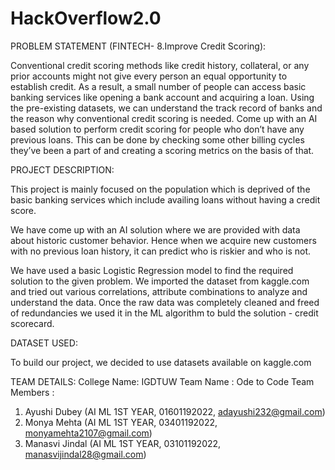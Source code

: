 # HackOverflow2.0

PROBLEM STATEMENT (FINTECH- 8.Improve Credit Scoring):

Conventional credit scoring methods like credit history, collateral, or any prior accounts might not give every person an equal opportunity to establish credit. As a result, a small number of people can access basic banking services like opening a bank account and acquiring a loan. Using the pre-existing datasets, we can understand the track record of banks and the reason why conventional credit scoring is needed. Come up with an AI based solution to perform credit scoring for people who don’t have any previous loans. This can be done by checking some other billing cycles they’ve been a part of and creating a scoring metrics on the basis of that.

PROJECT DESCRIPTION:

This project is mainly focused on the population which is deprived of the basic banking services which include availing loans without having a credit score. 

We have come up with an AI solution where we are provided with data about historic customer behavior. Hence when we acquire new customers with no previous loan history, it can predict who is riskier and who is not.

We have used a basic Logistic Regression model to find the required solution to the given problem. We imported the dataset from kaggle.com and tried out various correlations, attribute combinations to analyze and understand the data. Once the raw data was completely cleaned and freed of redundancies we used it in the ML algorithm to buld the solution - credit scorecard.

DATASET USED:

To build our project, we decided to use datasets available on kaggle.com

TEAM DETAILS:
College Name: IGDTUW
Team Name : Ode to Code
Team Members :
1. Ayushi Dubey (AI ML 1ST YEAR, 01601192022, adayushi232@gmail.com)
2. Monya Mehta (AI ML 1ST YEAR, 03401192022, monyamehta2107@gmail.com)
3. Manasvi Jindal (AI ML 1ST YEAR, 03101192022, manasvijindal28@gmail.com)




